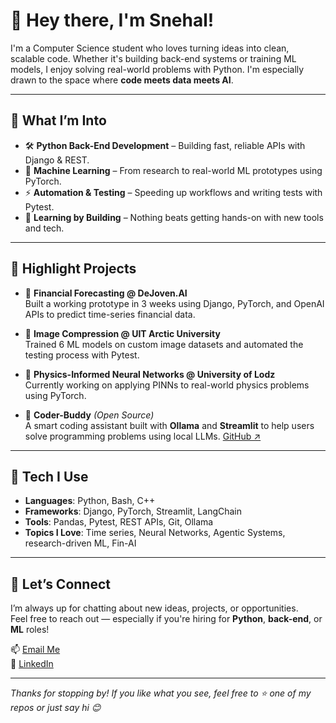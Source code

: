 # 👋 Hey there, I'm Snehal!

I'm a Computer Science student who loves turning ideas into clean, scalable code. Whether it's building back-end systems or training ML models, I enjoy solving real-world problems with Python. I'm especially drawn to the space where **code meets data meets AI**.

---

## 🚀 What I’m Into

- 🛠️ **Python Back-End Development** – Building fast, reliable APIs with Django & REST.
- 🤖 **Machine Learning** – From research to real-world ML prototypes using PyTorch.
- ⚡ **Automation & Testing** – Speeding up workflows and writing tests with Pytest.
- 🧠 **Learning by Building** – Nothing beats getting hands-on with new tools and tech.

---

## 🌟 Highlight Projects

- 💸 **Financial Forecasting @ DeJoven.AI**  
  Built a working prototype in 3 weeks using Django, PyTorch, and OpenAI APIs to predict time-series financial data.

- 🧊 **Image Compression @ UIT Arctic University**  
  Trained 6 ML models on custom image datasets and automated the testing process with Pytest.

- 🌊 **Physics-Informed Neural Networks @ University of Lodz**  
  Currently working on applying PINNs to real-world physics problems using PyTorch.

- 💬 **Coder-Buddy** *(Open Source)*  
  A smart coding assistant built with **Ollama** and **Streamlit** to help users solve programming problems using local LLMs. [GitHub ↗](https://github.com/snehaldutta/coder-buddy)

---

## 🧰 Tech I Use

- **Languages**: Python, Bash, C++ 
- **Frameworks**: Django, PyTorch, Streamlit, LangChain
- **Tools**: Pandas, Pytest, REST APIs, Git, Ollama  
- **Topics I Love**: Time series, Neural Networks, Agentic Systems, research-driven ML, Fin-AI

---

## 🤝 Let’s Connect

I’m always up for chatting about new ideas, projects, or opportunities.  
Feel free to reach out — especially if you're hiring for **Python**, **back-end**, or **ML** roles!

📫 [Email Me](mailto:snehaldutta1230@gmail.com)  
💼 [LinkedIn](https://www.linkedin.com/in/snehal-python)  

---

_Thanks for stopping by! If you like what you see, feel free to ⭐ one of my repos or just say hi 😊_
